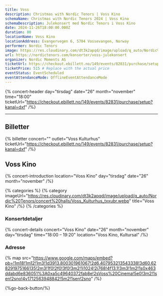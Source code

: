 ```yaml
---
title: Voss
description: Christmas with Nordic Tenors | Voss Kino
schemaName: Christmas with Nordic Tenors 2024 | Voss Kino
schemaDescription: Julekonsert med Nordic Tenors i Voss Kino
date: 2024-11-26T18:00:00.000Z
duration: 80
locationName: Voss Kino
locationAddress: Evangervegen 6, 5704 Vossevangen, Norway
performer: Nordic Tenors
image: https://res.cloudinary.com/dt3k2apqd/image/upload/q_auto/Nordic%20Tenors/OG%20images/Julekonsert/Voss_ldic4t.webp
url: https://nordictenors.com/konserter/voss-julekonsert
organizer: Nordic Moments AS
ticketUrl: https://checkout.ebillett.no/149/events/82831/purchase/setup?kanal=dxf
ticketPrice: 515 # Replace with the actual price
eventStatus: EventScheduled
eventAttendanceMode: OfflineEventAttendanceMode
---
```


{% concert-header day="tirsdag" date="26" month="november" time="18:00" ticketUrl="https://checkout.ebillett.no/149/events/82831/purchase/setup?kanal=dxf" /%}

---

## Billetter

{% billetter concert="" outlet="Voss Kulturhus" ticketUrl="https://checkout.ebillett.no/149/events/82831/purchase/setup?kanal=dxf" /%}

## Voss Kino

{% concert-introduction location="Voss Kino" day="tirsdag" date="26" month="november" /%}

{% categories %}
{% category imageUrl="https://res.cloudinary.com/dt3k2apqd/image/upload/q_auto/Nordic%20Tenors/concert%20halls/Voss_Kulturhus_txxubr.webp" title="Voss Kino" /%}
{% /categories %}

### Konsertdetaljer

{% concert-details concert="Voss Kino" date="26" month="november" day="tirsdag" time="18:00 – 19:20" location="Voss Kino, Kultursal" /%}

### Adresse

{% map src="https://www.google.com/maps/embed?pb=!1m18!1m12!1m3!1d3913.800301961067!2d6.407953213543338!3d60.628291975166135!2m3!1f0!2f0!3f0!3m2!1i1024!2i768!4f13.1!3m3!1m2!1s0x463ddabd6e836051%3A0xa5c49640372fab8e!2sVoss%20Cinema!5e0!3m2!1sen!2sno!4v1712563948842!5m2!1sen!2sno" /%}

{%go-back-button/%}
